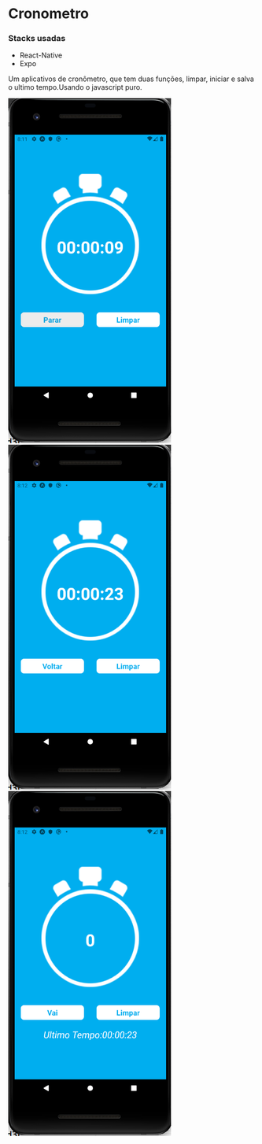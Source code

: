 <h1>Cronometro</h1>

<h3>Stacks usadas</h3>
<ul> 
  <li>React-Native</li>
  <li>Expo</li>
</ul>
<p>Um aplicativos de cronômetro, que tem duas funções, limpar, iniciar e salva o ultimo tempo.Usando o javascript puro.<p>

<img src='./assets/cro1.png'/>
<img src='./assets/cro2.png'/>
<img src='./assets/cro3.png'/>